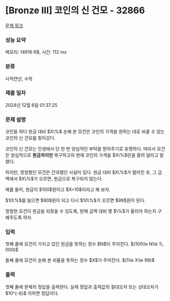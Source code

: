# [Bronze III] 코인의 신 건모 - 32866 

[문제 링크](https://www.acmicpc.net/problem/32866) 

### 성능 요약

메모리: 14916 KB, 시간: 112 ms

### 분류

사칙연산, 수학

### 제출 일자

2024년 12월 6일 01:37:25

### 문제 설명

<p>코인을 하다 원금 대비 $X\%$ 손해 본 모건은 코인의 가격을 원하는 대로 바꿀 수 있는 코인의 신 건모를 찾아갔다.</p>

<p>코인의 신 건모는 인생에서 단 한 번 양심적인 부탁을 받아주기로 유명하다. 따라서 모건은 양심적으로 <strong>원금까지만</strong> 복구하고자 현재 코인의 가격을 $X\%$만큼 올려 달라고 말했다.</p>

<p>하지만, 멍청했던 모건은 간과했던 사실이 있다. 원금 대비 $X\%$가 떨어진 후, 그 금액에서 $X\%$가 오르면, 원금으로 복구되지 않는다.</p>

<p>예를 들어, 원금이 $100$원이고 $X=10$이라고 해 보자.</p>

<p>$10\%$를 잃으면 $90$원이 되고 다시 $10\%$가 오르면 $99$원이 된다.</p>

<p>멍청한 모건이 원금을 되찾을 수 있도록, 현재 금액 대비 몇 $\%$가 올라야 하는지 구해주도록 하자.</p>

### 입력 

 <p>첫째 줄에 모건이 가지고 있던 원금을 뜻하는 정수 $N$이 주어진다. $(100\le N\le 1\, 000)$</p>

<p>둘째 줄에 모건이 손해 본 비율을 뜻하는 정수 $X$가 주어진다. $(1\le X\le 99)$</p>

### 출력 

 <p>첫째 줄에 문제의 정답을 출력한다. 실제 정답과 출력값의 절대오차 또는 상대오차가 $10^{-6}$ 이하면 정답이다.</p>

